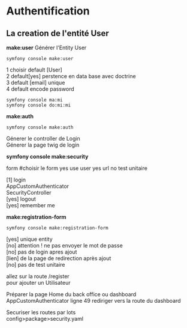 # Authentification

## La creation de l'entité User
**make:user**
Générer l'Entity User
```
symfony console make:user
```
1 choisir default [User]  
2 default[yes] perstence en data base avec doctrine  
3 default [email] unique  
4 default encode password

```
symfony console ma:mi
symfony console do:mi:mi
```

**make:auth**
```
symfony console make:auth
```
Génerer le controller de Login  
Génerer la page twig de login

**symfony console make:security**

form #choisir le form
yes use user 
yes url 
no test unitaire

[1] login  
AppCustomAuthenticator  
SecurityController  
[yes] logout  
[yes] remember me


**make:registration-form**
```
symfony console make:registration-form
```
[yes] unique entity  
[no] attention ! ne pas envoyer le mot de passe  
[no] pas de login apres ajout  
[lien] de la page de redirection après ajout  
[no] pas de test unitaire

allez sur la route /register  
pour ajouter un Utilisateur

Préparer la page Home du back office ou dashboard  
AppCustomAuthenticator ligne 49 rediriger vers la route du dashboard

Securiser les routes par lots  
config>package>security.yaml  